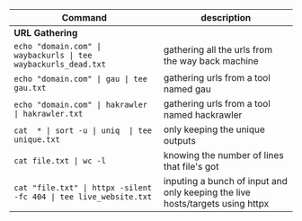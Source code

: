 | **Command** | **description** |
| --- | --- |
| **URL Gathering** | |
| `echo "domain.com" \| waybackurls \| tee waybackurls_dead.txt` | gathering all the urls from the way back machine |
| `echo "domain.com" \| gau \| tee gau.txt` | gathering urls from a tool named gau |
| `echo "domain.com" \| hakrawler \| hakrawler.txt` | gathering urls from a tool named hackrawler |
| `cat  * \| sort -u \| uniq  \| tee unique.txt` | only keeping the unique outputs |
| `cat file.txt \| wc -l` | knowing the number of lines that file's got |
| `cat "file.txt" \| httpx -silent -fc 404 \| tee live_website.txt` | inputing a bunch of input and only keeping the live hosts/targets using httpx | 
